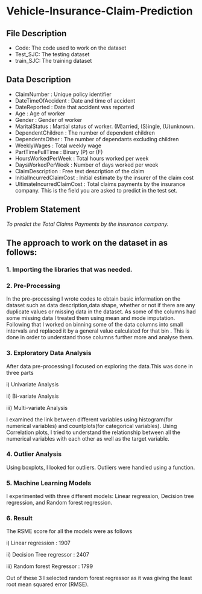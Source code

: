 # Vehicle-Insurance-Claim-Prediction

## File Description 

* Code: The code used to work on the dataset
* Test_SJC: The testing dataset
* train_SJC: The training dataset

## Data Description 

* ClaimNumber : Unique policy identifier
* DateTimeOfAccident : Date and time of accident
* DateReported : Date that accident was reported
* Age : Age of worker
* Gender : Gender of worker
* MaritalStatus : Martial status of worker. (M)arried, (S)ingle, (U)unknown.
* DependentChildren : The number of dependent children
* DependentsOther : The number of dependants excluding children
* WeeklyWages : Total weekly wage
* PartTimeFullTime : Binary (P) or (F)
* HoursWorkedPerWeek : Total hours worked per week
* DaysWorkedPerWeek : Number of days worked per week
* ClaimDescription : Free text description of the claim
* InitialIncurredClaimCost : Initial estimate by the insurer of the claim cost
* UltimateIncurredClaimCost : Total claims payments by the insurance company. This is the field you are asked to predict in the test set.

## Problem Statement 

_To predict the Total Claims Payments by the insurance company._

## The approach to work on the dataset in as follows: 

### 1. Importing the libraries that was needed.

### 2. Pre-Processing

In the pre-processing I wrote codes to obtain basic information on the dataset such as
data description,data shape, whether or not if there are any duplicate values or missing data in the dataset. 
As some of the columns had some missing data I treated them using mean and mode imputation. 
Following that I worked on binning some of the data columns into small intervals and replaced it by a 
general value calculated for that bin . This is done in order to understand those columns further more
and analyse them.

### 3. Exploratory Data Analysis

After data pre-processing I focused on exploring the data.This was done in three parts 

i) Univariate Analysis 

ii) Bi-variate Analysis

iii) Multi-variate Analysis

I examined the link between different variables using histogram(for numerical variables) and countplots(for categorical variables). Using Correlation plots, I tried to understand the relationship between all the numerical variables with each other as well as the target variable. 

### 4. Outlier Analysis 

Using boxplots, I looked for outliers. Outliers were handled using a function.

### 5. Machine Learning Models

I experimented with three different models: Linear regression, Decision tree regression, and Random forest regression. 

### 6. Result 

The RSME score for all the models were as follows

i) Linear regression : 1907 

ii) Decision Tree regressor : 2407

iii) Random forest Regressor : 1799

Out of these 3 I selected random forest regressor as it was giving the least root mean squared error (RMSE).
































